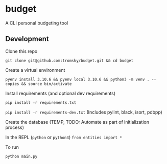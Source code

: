 # budget
A CLI personal budgeting tool

## Development

Clone this repo

```git clone git@github.com:tromsky/budget.git && cd budget```

Create a virtual environment

```pyenv install 3.10.6 && pyenv local 3.10.6 && python3 -m venv . --copies && source bin/activate```

Install requirements (and optional dev requirements)

```pip install -r requirements.txt```

```pip install -r requirements-dev.txt``` (Includes pylint, black, isort, pdbpp)

Create the database (TEMP, TODO: Automate as part of initialization process)

In the REPL (`python` or `python3`)
`from entities import *`

To run

```python main.py```
